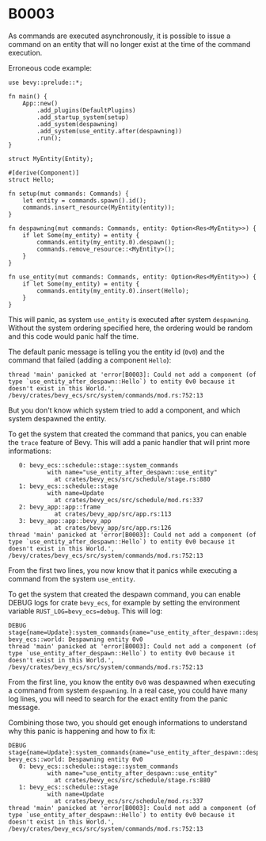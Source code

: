 # B0003

As commands are executed asynchronously, it is possible to issue a command on an entity that will no longer exist at the time of the command execution.

Erroneous code example:

```rust,should_panic
use bevy::prelude::*;

fn main() {
    App::new()
        .add_plugins(DefaultPlugins)
        .add_startup_system(setup)
        .add_system(despawning)
        .add_system(use_entity.after(despawning))
        .run();
}

struct MyEntity(Entity);

#[derive(Component)]
struct Hello;

fn setup(mut commands: Commands) {
    let entity = commands.spawn().id();
    commands.insert_resource(MyEntity(entity));
}

fn despawning(mut commands: Commands, entity: Option<Res<MyEntity>>) {
    if let Some(my_entity) = entity {
        commands.entity(my_entity.0).despawn();
        commands.remove_resource::<MyEntity>();
    }
}

fn use_entity(mut commands: Commands, entity: Option<Res<MyEntity>>) {
    if let Some(my_entity) = entity {
        commands.entity(my_entity.0).insert(Hello);
    }
}
```

This will panic, as system `use_entity` is executed after system `despawning`. Without the system ordering specified here, the ordering would be random and this code would panic half the time.

The default panic message is telling you the entity id (`0v0`) and the command that failed (adding a component `Hello`):

```ignore
thread 'main' panicked at 'error[B0003]: Could not add a component (of type `use_entity_after_despawn::Hello`) to entity 0v0 because it doesn't exist in this World.', /bevy/crates/bevy_ecs/src/system/commands/mod.rs:752:13
```

But you don't know which system tried to add a component, and which system despawned the entity.

To get the system that created the command that panics, you can enable the `trace` feature of Bevy. This will add a panic handler that will print more informations:

```ignore
   0: bevy_ecs::schedule::stage::system_commands
           with name="use_entity_after_despawn::use_entity"
             at crates/bevy_ecs/src/schedule/stage.rs:880
   1: bevy_ecs::schedule::stage
           with name=Update
             at crates/bevy_ecs/src/schedule/mod.rs:337
   2: bevy_app::app::frame
             at crates/bevy_app/src/app.rs:113
   3: bevy_app::app::bevy_app
             at crates/bevy_app/src/app.rs:126
thread 'main' panicked at 'error[B0003]: Could not add a component (of type `use_entity_after_despawn::Hello`) to entity 0v0 because it doesn't exist in this World.', /bevy/crates/bevy_ecs/src/system/commands/mod.rs:752:13
```

From the first two lines, you now know that it panics while executing a command from the system `use_entity`.

To get the system that created the despawn command, you can enable DEBUG logs for crate `bevy_ecs`, for example by setting the environment variable `RUST_LOG=bevy_ecs=debug`. This will log:

```ignore
DEBUG stage{name=Update}:system_commands{name="use_entity_after_despawn::despawning"}: bevy_ecs::world: Despawning entity 0v0
thread 'main' panicked at 'error[B0003]: Could not add a component (of type `use_entity_after_despawn::Hello`) to entity 0v0 because it doesn't exist in this World.', /bevy/crates/bevy_ecs/src/system/commands/mod.rs:752:13
```

From the first line, you know the entity `0v0` was despawned when executing a command from system `despawning`. In a real case, you could have many log lines, you will need to search for the exact entity from the panic message.

Combining those two, you should get enough informations to understand why this panic is happening and how to fix it:

```ignore
DEBUG stage{name=Update}:system_commands{name="use_entity_after_despawn::despawning"}: bevy_ecs::world: Despawning entity 0v0
   0: bevy_ecs::schedule::stage::system_commands
           with name="use_entity_after_despawn::use_entity"
             at crates/bevy_ecs/src/schedule/stage.rs:880
   1: bevy_ecs::schedule::stage
           with name=Update
             at crates/bevy_ecs/src/schedule/mod.rs:337
thread 'main' panicked at 'error[B0003]: Could not add a component (of type `use_entity_after_despawn::Hello`) to entity 0v0 because it doesn't exist in this World.', /bevy/crates/bevy_ecs/src/system/commands/mod.rs:752:13
```

